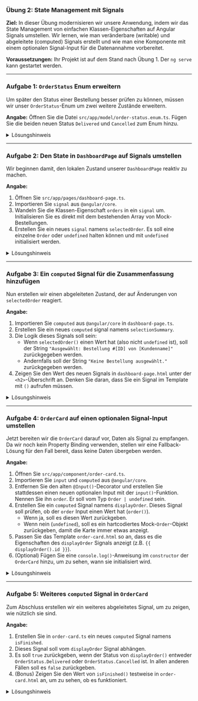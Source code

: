 ### **Übung 2: State Management mit Signals**

**Ziel:** In dieser Übung modernisieren wir unsere Anwendung, indem wir das State Management von einfachen Klassen-Eigenschaften auf Angular Signals umstellen. Wir lernen, wie man veränderbare (writable) und abgeleitete (computed) Signals erstellt und wie man eine Komponente mit einem optionalen Signal-Input für die Datenannahme vorbereitet.

**Voraussetzungen:** Ihr Projekt ist auf dem Stand nach Übung 1. Der `ng serve` kann gestartet werden.

-----

### **Aufgabe 1: `OrderStatus` Enum erweitern**

Um später den Status einer Bestellung besser prüfen zu können, müssen wir unser `OrderStatus`-Enum um zwei weitere Zustände erweitern.

**Angabe:**
Öffnen Sie die Datei `src/app/model/order-status.enum.ts`. Fügen Sie die beiden neuen Status `Delivered` und `Cancelled` zum Enum hinzu.

<details>
<summary>Lösungshinweis</summary>

```typescript
export enum OrderStatus {
  Pending = 'PENDING',
  Confirmed = 'CONFIRMED',
  Shipped = 'SHIPPED',
  Delivered = 'DELIVERED', // Hinzugefügt
  Cancelled = 'CANCELLED', // Hinzugefügt
}
```

</details>

-----

### **Aufgabe 2: Den State in `DashboardPage` auf Signals umstellen**

Wir beginnen damit, den lokalen Zustand unserer `DashboardPage` reaktiv zu machen.

**Angabe:**

1.  Öffnen Sie `src/app/pages/dashboard-page.ts`.
2.  Importieren Sie `signal` aus `@angular/core`.
3.  Wandeln Sie die Klassen-Eigenschaft `orders` in ein `signal` um. Initialisieren Sie es direkt mit dem bestehenden Array von Mock-Bestellungen.
4.  Erstellen Sie ein neues `signal` namens `selectedOrder`. Es soll eine einzelne `Order` oder `undefined` halten können und mit `undefined` initialisiert werden.

<details>
<summary>Lösungshinweis</summary>

```typescript
import { Component, signal } from '@angular/core';
import { Order } from '../../model/order.model';
import { OrderStatus } from '../../model/order-status.enum';
// ... andere imports

@Component({ /* ... */ })
export class DashboardPage {
  // 1. 'orders' ist jetzt ein Writable Signal
  orders = signal<Order[]>([
    { id: 101, customerName: 'ACME Corp', amount: 250.50, status: OrderStatus.Confirmed },
    { id: 102, customerName: 'Globex Inc.', amount: 1200.00, status: OrderStatus.Shipped },
    { id: 103, customerName: 'Cyberdyne', amount: 80.00, status: OrderStatus.Pending }
  ]);
  
  // 2. 'selectedOrder' ist ein neues Writable Signal
  selectedOrder = signal<Order | undefined>(undefined);

  // Der Rest der Klasse...
}
```

</details>

-----

### **Aufgabe 3: Ein `computed` Signal für die Zusammenfassung hinzufügen**

Nun erstellen wir einen abgeleiteten Zustand, der auf Änderungen von `selectedOrder` reagiert.

**Angabe:**

1.  Importieren Sie `computed` aus `@angular/core` in `dashboard-page.ts`.
2.  Erstellen Sie ein neues `computed` signal namens `selectionSummary`.
3.  Die Logik dieses Signals soll sein:
    * Wenn `selectedOrder()` einen Wert hat (also nicht `undefined` ist), soll der String `"Ausgewählt: Bestellung #[ID] von [Kundenname]"` zurückgegeben werden.
    * Andernfalls soll der String `"Keine Bestellung ausgewählt."` zurückgegeben werden.
4.  Zeigen Sie den Wert des neuen Signals in `dashboard-page.html` unter der `<h2>`-Überschrift an. Denken Sie daran, dass Sie ein Signal im Template mit `()` aufrufen müssen.

<details>
<summary>Lösungshinweis</summary>

**`dashboard-page.ts`:**

```typescript
// ... imports
import { Component, signal, computed } from '@angular/core'; 
// ...

export class DashboardPage {
  // ... bestehende signals

  selectionSummary = computed(() => {
    const selected = this.selectedOrder();
    if (selected) {
      return `Ausgewählt: Bestellung #${selected.id} von ${selected.customerName}`;
    }
    return 'Keine Bestellung ausgewählt.';
  });
}
```

**`dashboard-page.html`:**

```html
<h2>Aktuelle Bestellungen</h2>
<p>{{ selectionSummary() }}</p> <app-order-card></app-order-card>
```

</details>

-----

### **Aufgabe 4: `OrderCard` auf einen optionalen Signal-Input umstellen**

Jetzt bereiten wir die `OrderCard` darauf vor, Daten als Signal zu empfangen. Da wir noch kein Property Binding verwenden, stellen wir eine Fallback-Lösung für den Fall bereit, dass keine Daten übergeben werden.

**Angabe:**

1.  Öffnen Sie `src/app/component/order-card.ts`.
2.  Importieren Sie `input` und `computed` aus `@angular/core`.
3.  Entfernen Sie den alten `@Input()`-Decorator und erstellen Sie stattdessen einen neuen optionalen Input mit der `input()`-Funktion. Nennen Sie ihn `order`. Er soll vom Typ `Order | undefined` sein.
4.  Erstellen Sie ein `computed` Signal namens `displayOrder`. Dieses Signal soll prüfen, ob der `order` Input einen Wert hat (`order()`).
    * Wenn ja, soll es diesen Wert zurückgeben.
    * Wenn nein (`undefined`), soll es ein hartcodiertes Mock-`Order`-Objekt zurückgeben, damit die Karte immer etwas anzeigt.
5.  Passen Sie das Template `order-card.html` so an, dass es die Eigenschaften des `displayOrder` Signals anzeigt (z.B. `{{ displayOrder().id }}`).
6.  (Optional) Fügen Sie eine `console.log()`-Anweisung im `constructor` der `OrderCard` hinzu, um zu sehen, wann sie initialisiert wird.

<details>
<summary>Lösungshinweis</summary>

**`order-card.ts`:**

```typescript
import { Component, computed, input } from '@angular/core';
import { Order } from '../../model/order.model';
import { OrderStatus } from '../../model/order-status.enum';

@Component({ /* ... */ })
export class OrderCard {
  // 1. Optionaler Signal-Input
  order = input<Order | undefined>();

  // 2. Mock-Daten als Fallback
  private mockOrder: Order = {
    id: 999,
    customerName: 'Mock Customer',
    amount: 123.45,
    status: OrderStatus.Pending
  };

  // 3. Computed Signal für die Anzeige
  displayOrder = computed(() => {
    return this.order() ?? this.mockOrder;
  });

  constructor() {
    console.log('OrderCard initialized');
  }
}
```

**`order-card.html`:**

```html
<div class="card-header">
  <h3>Bestellung #{{ displayOrder().id }}</h3>
  <span>Status: {{ displayOrder().status }}</span>
</div>
<div class="card-body">
  <p>Kunde: {{ displayOrder().customerName }}</p>
  <p>Betrag: {{ displayOrder().amount }} €</p>
</div>
```

</details>

-----

### **Aufgabe 5: Weiteres `computed` Signal in `OrderCard`**

Zum Abschluss erstellen wir ein weiteres abgeleitetes Signal, um zu zeigen, wie nützlich sie sind.

**Angabe:**

1.  Erstellen Sie in `order-card.ts` ein neues `computed` Signal namens `isFinished`.
2.  Dieses Signal soll vom `displayOrder` Signal abhängen.
3.  Es soll `true` zurückgeben, wenn der Status von `displayOrder()` entweder `OrderStatus.Delivered` oder `OrderStatus.Cancelled` ist. In allen anderen Fällen soll es `false` zurückgeben.
4.  (Bonus) Zeigen Sie den Wert von `isFinished()` testweise in `order-card.html` an, um zu sehen, ob es funktioniert.

<details>
<summary>Lösungshinweis</summary>

**`order-card.ts`:**

```typescript
// ... in der OrderCard Klasse ...

export class OrderCard {
  // ... bestehende Signale ...

  isFinished = computed(() => {
    const currentStatus = this.displayOrder().status;
    return currentStatus === OrderStatus.Delivered || currentStatus === OrderStatus.Cancelled;
  });

  // ...
}
```

**`order-card.html` (Bonus):**

```html
<div class="card-footer">
  <p>Ist abgeschlossen: {{ isFinished() }}</p>
</div>
```

</details>
